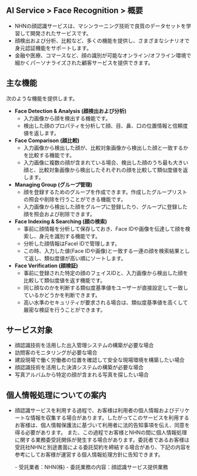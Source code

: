 ## AI Service > Face Recognition > 概要

* NHNの顔認識サービスは、マシンラーニング技術で良質のデータセットを学習して開発されたサービスです。
* 顔検出および分析、比較など、多くの機能を提供し、さまざまなシナリオで身元認証機能をサポートします。
* 金融や医療、コマースなど、顔の識別が可能なオンライン/オフライン環境で細かくパーソナライズされた顧客サービスを提供できます。

## 主な機能

次のような機能を提供します。

* **Face Detection & Analysis (顔検出および分析)**
    * 入力画像から顔を検出する機能です。
    * 検出した顔のプロパティを分析して顔、目、鼻、口の位置情報と信頼度値を返します。
* **Face Comparison (顔比較)**
    * 入力画像から検出した顔が、比較対象画像から検出した顔と一致するかを比較する機能です。
    * 入力画像に複数の顔が含まれている場合、検出した顔のうち最も大きい顔と、比較対象画像から検出したそれぞれの顔を比較して類似度値を返します。
* **Managing Group (グループ管理)**
    * 顔を登録するためのグループを作成できます。作成したグループリストの照会や削除を行うことができる機能です。
    * 入力画像から検出した顔をグループに登録したり、グループに登録した顔を照会および削除できます。
* **Face Indexing & Searching (顔の検索)**
    * 事前に顔情報を分析して保存しておき、Face IDや画像を伝達して顔を検索し、身元を識別する機能です。
    * 分析した顔情報はFaceI IDで管理します。
    * この時、入力した値(Face IDや画像)と一致する一連の顔を検索結果として返し、類似度値が高い順にソートします。
* **Face Verification (顔検証)**
    * 事前に登録された特定の顔のフェイスIDと、入力画像から検出した顔を比較して類似度値を返す機能です。
    * 同じ顔なのかを判断する類似度基準値をユーザーが直接設定して一致しているかどうかを判断できます。
    * 高い水準のセキュリティが要求される場合は、類似度基準値を高くして厳密な検証を行うことができます。

## サービス対象

* 顔認識技術を活用した出入管理システムの構築が必要な場合
* 訪問客のモニタリングが必要な場合
* 建設現場で働く労働者の位置を確認して安全な現場環境を構築したい場合
* 顔認識技術を活用した決済システムの構築が必要な場合
* 写真アルバムから特定の顔が含まれる写真を探したい場合


## 個人情報処理についての案内

- 顔認識サービスを利用する過程で、お客様は利用者の個人情報およびデリケートな情報を収集する場合があります。したがってこのサービスを利用するお客様は、個人情報保護法に基づいて利用者に法的告知事項を伝え、同意を得る必要があります。
また、この過程でお客様とNHNの間に個人情報処理に関する業務委受託関係が発生する場合があります。委託者であるお客様は受託社NHNと別途書面による委託契約を締結する場合があり、下記の内容を参考にしてお客様が運営する個人情報処理方針に告知できます。

     \- 受託業者：NHN(株) 
     \- 委託業務の内容：顔認識サービス提供業務
 
 
